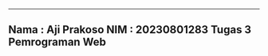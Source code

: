 -------------------------------------------------------------------------------------------------------
Nama : Aji Prakoso
NIM : 20230801283
Tugas 3 Pemrograman Web
-------------------------------------------------------------------------------------------------------
